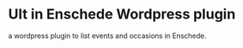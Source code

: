 UIt in Enschede Wordpress plugin
================================

a wordpress plugin to list events and occasions in Enschede.
